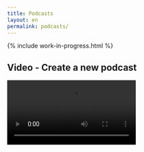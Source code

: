 ```yaml
---
title: Podcasts
layout: en
permalink: podcasts/
---
```


{% include work-in-progress.html %}

## Video - Create a new podcast

<video controls>
  <source src="https://dl.dropboxusercontent.com/u/314978/Podigee%20-%20Create%20a%20podcast%20in%202%20minutes.mp4">
  <source src="https://dl.dropboxusercontent.com/u/314978/podigee-docs/Podigee%20-%20Create%20a%20podcast%20in%202%20minutes.webm">
</video>

